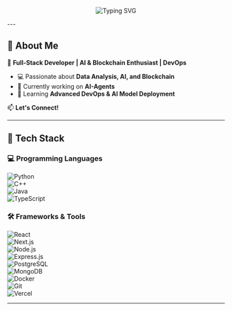 <!-- Banner / Header Image (Optional) -->
<p align="center">
  <img src="https://readme-typing-svg.herokuapp.com?font=Fira+Code&pause=1000&color=FFA500&width=435&lines=Hey%2C+I'm+%5BPhilipp%5D!;Full-Stack+Developer+%7C+AI+%7C+Blockchain+%7C+DevOps;Building+cool+projects+since+[2019];Welcome+to+my+GitHub+Profile!" alt="Typing SVG" />
</p>
---

## 👋 About Me  
🚀 **Full-Stack Developer | AI & Blockchain Enthusiast | DevOps**  

- 💻 Passionate about **Data Analysis, AI, and Blockchain**  
- 🔭 Currently working on **AI-Agents**  
- 🌱 Learning **Advanced DevOps & AI Model Deployment**  

📫 **Let's Connect!**  
<!--
[![LinkedIn](https://img.shields.io/badge/-LinkedIn-0077B5?style=flat&logo=linkedin&logoColor=white)](https://linkedin.com/in/YOUR-LINKEDIN)  
[![Twitter](https://img.shields.io/badge/-Twitter-1DA1F2?style=flat&logo=twitter&logoColor=white)](https://twitter.com/YOUR-TWITTER)  
[![Portfolio](https://img.shields.io/badge/-Portfolio-%23000000?style=flat&logo=vercel&logoColor=white)](https://yourportfolio.com)  
-->
---

## 🔧 Tech Stack  

### 💻 Programming Languages  
![Python](https://img.shields.io/badge/-Python-3776AB?style=flat-square&logo=python&logoColor=white)  
![C++](https://img.shields.io/badge/-C%2B%2B-00599C?style=flat-square&logo=c%2B%2B&logoColor=white)  
![Java](https://img.shields.io/badge/-Java-007396?style=flat-square&logo=java&logoColor=white)  
![TypeScript](https://img.shields.io/badge/-TypeScript-3178C6?style=flat-square&logo=typescript&logoColor=white)  

### 🛠️ Frameworks & Tools  
![React](https://img.shields.io/badge/-React-61DAFB?style=flat-square&logo=react&logoColor=black)  
![Next.js](https://img.shields.io/badge/-Next.js-000000?style=flat-square&logo=next.js&logoColor=white)  
![Node.js](https://img.shields.io/badge/-Node.js-339933?style=flat-square&logo=node.js&logoColor=white)  
![Express.js](https://img.shields.io/badge/-Express.js-000000?style=flat-square&logo=express&logoColor=white)  
![PostgreSQL](https://img.shields.io/badge/-PostgreSQL-336791?style=flat-square&logo=postgresql&logoColor=white)  
![MongoDB](https://img.shields.io/badge/-MongoDB-47A248?style=flat-square&logo=mongodb&logoColor=white)  
![Docker](https://img.shields.io/badge/-Docker-2496ED?style=flat-square&logo=docker&logoColor=white)  
![Git](https://img.shields.io/badge/-Git-F05032?style=flat-square&logo=git&logoColor=white)  
![Vercel](https://img.shields.io/badge/-Vercel-000000?style=flat-square&logo=vercel&logoColor=white)  

---
<!--
## 🚀 Projects  
-->
